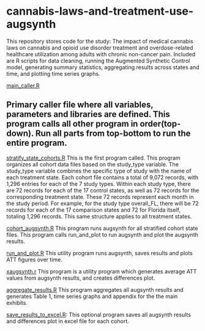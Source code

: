 # cannabis-laws-and-treatment-use-augsynth
This repository stores code for the study: The impact of medical cannabis laws on cannabis and opioid use disorder treatment and overdose-related healthcare utilization among adults with chronic non-cancer pain. 
Included are R scripts for data cleaning, running the Augmented Synthetic Control model, generating summary statistics, aggregating results across states and time, and plotting time series graphs.


[main_caller.R](main_caller.R)

Primary caller file where all variables, parameters and libraries are defined. 
This program calls all other program in order(top-down).
Run all parts from top-bottom to run the entire program.
-------------------------------------------------------------------------------------------------


[stratify_state_cohorts.R](stratify_state_cohorts.R)
This is the first program called. This program organizes all cohort data files based on the study_type variable. The study_type variable combines the specific type of study with the name of each treatment state. Each cohort file contains a total of 9,072 records, with 1,296 entries for each of the 7 study types. Within each study type, there are 72 records for each of the 17 control states, as well as 72 records for the corresponding treatment state. These 72 records represent each month in the study period. For example, for the study type overall_FL, there will be 72 records for each of the 17 comparison states and 72 for Florida itself, totaling 1,296 records. This same structure applies to all treatment states.


[cohort_augsynth.R](cohort_augsynth.R)
This program runs augsynth for all stratified cohort state files. This program calls run_and_plot to run augsynth and plot the augsynth results.  


[run_and_plot.R](run_and_plot.R)
This utility program runs augsynth, saves results and plots ATT figures over time.


[xaugsynth.r](xaugsynth.r)
This program is a utility program which generates average ATT values from augsynth results, and creates differences plot.


[aggregate_results.R](aggregate_results.R)
This program aggregates all augsynth results and generates Table 1, time series graphs and appendix for the the main exhibits.


[save_results_to_excel.R](save_results_to_excel.R):
This optional program saves all augsynth results and differences plot in excel file for each cohort.

